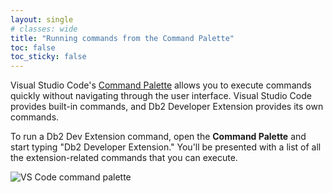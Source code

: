 ```yaml
---
layout: single
# classes: wide
title: "Running commands from the Command Palette"
toc: false
toc_sticky: false
---
```


Visual Studio Code's [Command Palette](https://code.visualstudio.com/docs/getstarted/userinterface#_command-palette) allows you to execute commands quickly without navigating through the user interface. Visual Studio Code provides built-in commands, and Db2 Developer Extension provides its own commands.

To run a Db2 Dev Extension command, open the **Command Palette** and start typing "Db2 Developer Extension." You'll be presented with a list of all the extension-related commands that you can execute.

![VS Code command palette]({{site.baseurl}}/assets/images/tips-tricks-command-palette.gif)
